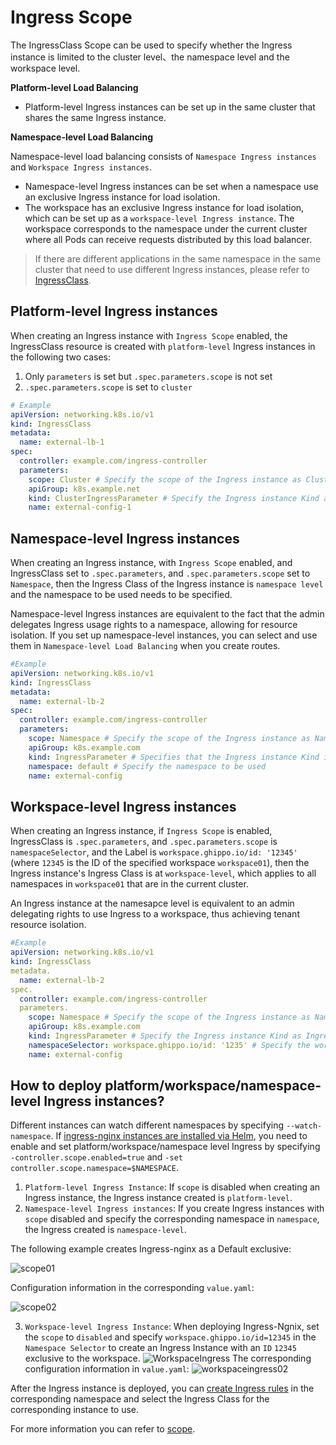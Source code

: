 # Ingress Scope

The IngressClass Scope can be used to specify whether the Ingress instance is limited to the cluster level、the namespace level and the workspace level.

**Platform-level Load Balancing**

* Platform-level Ingress instances can be set up in the same cluster that shares the same Ingress instance.

**Namespace-level Load Balancing**

Namespace-level load balancing consists of `Namespace Ingress instances` and `Workspace Ingress instances`.

* Namespace-level Ingress instances can be set when a namespace use an exclusive Ingress instance for load isolation.
* The workspace has an exclusive Ingress instance for load isolation, which can be set up as a `workspace-level Ingress instance`. The workspace corresponds to the namespace under the current cluster where all Pods can receive requests distributed by this load balancer.

> If there are different applications in the same namespace in the same cluster that need to use different Ingress instances, please refer to [IngressClass](ingressclass.md).

## Platform-level Ingress instances

When creating an Ingress instance with `Ingress Scope` enabled, the IngressClass resource is created with `platform-level` Ingress instances in the following two cases:

1. Only `parameters` is set but `.spec.parameters.scope` is not set
2. `.spec.parameters.scope` is set to `cluster`

```yaml
# Example
apiVersion: networking.k8s.io/v1
kind: IngressClass
metadata:
  name: external-lb-1
spec:
  controller: example.com/ingress-controller
  parameters:
    scope: Cluster # Specify the scope of the Ingress instance as Cluster
    apiGroup: k8s.example.net
    kind: ClusterIngressParameter # Specify the Ingress instance Kind as ClusterIngressParameter
    name: external-config-1
```

## Namespace-level Ingress instances

When creating an Ingress instance, with  `Ingress Scope` enabled, and IngressClass set to `.spec.parameters`, and `.spec.parameters.scope` set to `Namespace`, then the Ingress Class of the Ingress instance is `namespace level` and the namespace to be used needs to be specified.

Namespace-level Ingress instances are equivalent to the fact that the admin delegates Ingress usage rights to a namespace, allowing for resource isolation. If you set up namespace-level instances, you can select and use them in `Namespace-level Load Balancing` when you create routes.

```yaml
#Example
apiVersion: networking.k8s.io/v1
kind: IngressClass
metadata:
  name: external-lb-2
spec:
  controller: example.com/ingress-controller
  parameters:
    scope: Namespace # Specify the scope of the Ingress instance as Namespace
    apiGroup: k8s.example.com
    kind: IngressParameter # Specifies that the Ingress instance Kind is IngressParameter
    namespace: default # Specify the namespace to be used
    name: external-config
```

## Workspace-level Ingress instances

When creating an Ingress instance, if `Ingress Scope` is enabled, IngressClass is `.spec.parameters`, and `.spec.parameters.scope` is `namespaceSelector`, and the Label is `workspace.ghippo.io/id: '12345'` (where `12345` is the ID of the specified workspace `workspace01`), then the Ingress instance's Ingress Class is at `workspace-level`, which applies to all namespaces in `workspace01` that are in the current cluster.

An Ingress instance at the namesapce level is equivalent to an admin delegating rights to use Ingress to a workspace, thus achieving tenant resource isolation.

```yaml
#Example
apiVersion: networking.k8s.io/v1
kind: IngressClass
metadata.
  name: external-lb-2
spec.
  controller: example.com/ingress-controller
  parameters.
    scope: Namespace # Specify the scope of the Ingress instance as Namespace
    apiGroup: k8s.example.com
    kind: IngressParameter # Specify the Ingress instance Kind as IngressParameter
    namespaceSelector: workspace.ghippo.io/id: '1235' # Specify the workspace ID to be used
    name: external-config
```

## How to deploy platform/workspace/namespace-level Ingress instances?

Different instances can watch different namespaces by specifying `--watch-namespace`.
If [ingress-nginx instances are installed via Helm](install.md), you need to enable and set platform/workspace/namespace level Ingress by specifying `-controller.scope.enabled=true` and `-set controller.scope.namespace=$NAMESPACE`.

1. `Platform-level Ingress Instance`: If `scope` is disabled when creating an Ingress instance, the Ingress instance created is `platform-level`.
2. `Namespace-level Ingress instances`: If you create Ingress instances with `scope` disabled and specify the corresponding namespace in `namespace`, the Ingress created is `namespace-level`.

The following example creates Ingress-nginx as a Default exclusive:

![scope01](https://docs.daocloud.io/daocloud-docs-images/docs/en/docs/network/images/scope01.png)

Configuration information in the corresponding `value.yaml`:

![scope02](https://docs.daocloud.io/daocloud-docs-images/docs/en/docs/network/images/scope02.png)

3. `Workspace-level Ingress Instance`: When deploying Ingress-Ngnix, set the `scope` to `disabled` and specify `workspace.ghippo.io/id=12345` in the `Namespace Selector` to create an Ingress Instance with an `ID`  `12345` exclusive to the workspace.
    ![WorkspaceIngress](https://docs.daocloud.io/daocloud-docs-images/docs/en/docs/network/images/workspace.png) The corresponding configuration information in `value.yaml`: ![workspaceingress02](https://docs.daocloud.io/daocloud-docs-images/docs/en/docs/network/images/workspace02.png)

After the Ingress instance is deployed, you can [create Ingress rules](../../../kpanda/user-guide/network/create-ingress.md) in the corresponding namespace and select the Ingress Class for the corresponding instance to use.

For more information you can refer to [scope](https://kubernetes.github.io/ingress-nginx/deploy/#scope).
